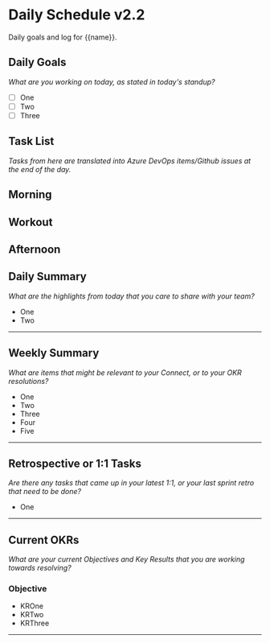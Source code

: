 # Daily Schedule v2.2

Daily goals and log for {{name}}.

## Daily Goals

_What are you working on today, as stated in today's standup?_

- [ ] One
- [ ] Two
- [ ] Three

## Task List

_Tasks from here are translated into Azure DevOps items/Github issues at the end of the day._

## Morning

## Workout

## Afternoon

## Daily Summary

_What are the highlights from today that you care to share with your team?_

- One
- Two

---

## Weekly Summary

_What are items that might be relevant to your Connect, or to your OKR resolutions?_

- One
- Two
- Three
- Four
- Five

---

## Retrospective or 1:1 Tasks

_Are there any tasks that came up in your latest 1:1, or your last sprint retro that need to be done?_

- One

---

## Current OKRs

_What are your current Objectives and Key Results that you are working towards resolving?_

### Objective

- KROne
- KRTwo
- KRThree

---
